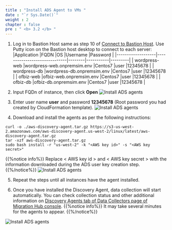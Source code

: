 ```yaml
---
title : "Install ADS Agent to VMs "
date : "`r Sys.Date()`"
weight : 2
chapter : false
pre : " <b> 3.2 </b> "
---
```


1. Log in to Bastion Host same as step 10 of [Connect to Bastion Host](../../2-prerequiste/2.3-connecttobastionhost/). Use Putty icon on the Bastion host desktop to connect to each server:
|Application        |FQDN                          |OS      |Username   |Password |
|-------------------|------------------------------|--------|-----------|---------|
| wordpress-web     |wordpress-web.onpremsim.env   |Centos7 |user       |12345678 |
| wordpress-db      |wordpress-db.onpremsim.env    |Centos7 |user       |12345678 |
| ofbiz-web         |ofbiz-web.onpremsim.env       |Centos7 |user       |12345678 |
| ofbiz-db          |ofbiz-db.onpremsim.env        |Centos7 |user       |12345678 |

2. Input FQDn of instance, then click **Open**
![Install ADS agents](../../images/3.discoveryexistinginfra/3.2installads/3.2.1installads.png?width=90pc)

3. Enter user name **user** and password **12345678** (Root password you had created by CloudFormation template).
![Install ADS agents](../../images/3.discoveryexistinginfra/3.2installads/3.2.2installads.png?width=90pc)

4. Download and install the agents as per the following instructions:
```
curl -o ./aws-discovery-agent.tar.gz https://s3-us-west-2.amazonaws.com/aws-discovery-agent.us-west-2/linux/latest/aws-discovery-agent.tar.gz
tar -xzf aws-discovery-agent.tar.gz
sudo bash install -r "us-west-2" -k "<AWS key id>" -s "<AWS key secret>"
```
 {{%notice info%}}
Replace < AWS key id > and < AWS key secret > with the information downloaded during the ADS user key creation step.
{{%/notice%}}
![Install ADS agents](../../images/3.discoveryexistinginfra/3.2installads/3.2.3installads.png?width=90pc)

5. Repeat the steps until all instances have the agent installed.

6. Once you have installed the Discovery Agent, data collection will start automatically. You can check collection status and other additional information on [Discovery Agents tab of Data Collectors page of Migration Hub console](https://us-west-2.console.aws.amazon.com/migrationhub/home?region=us-west-2#/discover/datacollectors?type=agent&filter=collectionStatus%2B%3D%2BSTARTED).
 {{%notice info%}}
It may take several minutes for the agents to appear.
{{%/notice%}}

![Install ADS agents](../../images/3.discoveryexistinginfra/3.2installads/3.2.4installads.png?width=90pc)